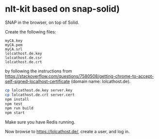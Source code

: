 # nlt-kit based on snap-solid)

SNAP in the browser, on top of Solid.

Create the following files:

```
myCA.key
myCA.pem
myCA.srl
lolcathost.de.key
lolcathost.de.csr
lolcathost.de.crt
```

by following the instructions from
https://stackoverflow.com/questions/7580508/getting-chrome-to-accept-self-signed-localhost-certificate
(domain name: lolcathost.de).

```sh
cp lolcathost.de.key server.key
cp lolcathost.de.crt server.cert
npm install
npm test
npm run build
npm start
```

Make sure you have Redis running.

Now browse to https://lolcathost.de/, create a user, and log in.
